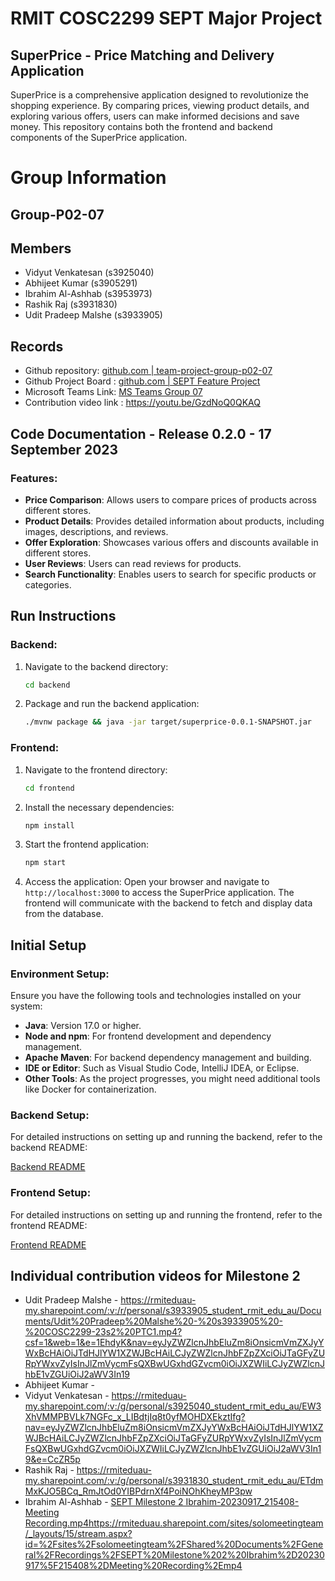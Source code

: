 # RMIT COSC2299 SEPT Major Project

## SuperPrice - Price Matching and Delivery Application

SuperPrice is a comprehensive application designed to revolutionize the shopping experience. By comparing prices, viewing product details, and exploring various offers, users can make informed decisions and save money. This repository contains both the frontend and backend components of the SuperPrice application.

# Group Information

## Group-P02-07

## Members
* Vidyut Venkatesan (s3925040)
* Abhijeet Kumar (s3905291)
* Ibrahim Al-Ashhab (s3953973)
* Rashik Raj (s3931830)
* Udit Pradeep Malshe (s3933905)

## Records

* Github repository: [github.com | team-project-group-p02-07](https://github.com/cosc2299-sept-2023/team-project-group-p02-07)
* Github Project Board : [github.com | SEPT Feature Project](https://github.com/orgs/cosc2299-sept-2023/projects/143/views/1)
* Microsoft Teams Link: [MS Teams Group 07](https://teams.microsoft.com/l/team/19%3aaS2iQd5DZbipNu4gNK8p9S6Sy6-Kj2rkewpV8f8ZAqA1%40thread.tacv2/conversations?groupId=eea8373d-4f5f-4c1c-a1a7-36843caccb9c&tenantId=d1323671-cdbe-4417-b4d4-bdb24b51316b)
* Contribution video link : https://youtu.be/GzdNoQ0QKAQ



## Code Documentation - Release 0.2.0 - 17 September 2023

### Features:

- **Price Comparison**: Allows users to compare prices of products across different stores.
- **Product Details**: Provides detailed information about products, including images, descriptions, and reviews.
- **Offer Exploration**: Showcases various offers and discounts available in different stores.
- **User Reviews**: Users can read reviews for products.
- **Search Functionality**: Enables users to search for specific products or categories.

## Run Instructions

### Backend:

1. Navigate to the backend directory:
   ```bash
   cd backend
   ```

2. Package and run the backend application:
   ```bash
   ./mvnw package && java -jar target/superprice-0.0.1-SNAPSHOT.jar
   ```

### Frontend:

1. Navigate to the frontend directory:
   ```bash
   cd frontend
   ```

2. Install the necessary dependencies:
   ```bash
   npm install
   ```

3. Start the frontend application:
   ```bash
   npm start
   ```

4. Access the application:
   Open your browser and navigate to `http://localhost:3000` to access the SuperPrice application. The frontend will communicate with the backend to fetch and display data from the database.

## Initial Setup

### Environment Setup:

Ensure you have the following tools and technologies installed on your system:

- **Java**: Version 17.0 or higher.
- **Node and npm**: For frontend development and dependency management.
- **Apache Maven**: For backend dependency management and building.
- **IDE or Editor**: Such as Visual Studio Code, IntelliJ IDEA, or Eclipse.
- **Other Tools**: As the project progresses, you might need additional tools like Docker for containerization.

### Backend Setup:

For detailed instructions on setting up and running the backend, refer to the backend README:

[Backend README](./backend/README.md)

### Frontend Setup:

For detailed instructions on setting up and running the frontend, refer to the frontend README:

[Frontend README](./frontend/README.md)


## Individual contribution videos for Milestone 2
- Udit Pradeep Malshe - https://rmiteduau-my.sharepoint.com/:v:/r/personal/s3933905_student_rmit_edu_au/Documents/Udit%20Pradeep%20Malshe%20-%20s3933905%20-%20COSC2299-23s2%20PTC1.mp4?csf=1&web=1&e=1EhdyK&nav=eyJyZWZlcnJhbEluZm8iOnsicmVmZXJyYWxBcHAiOiJTdHJlYW1XZWJBcHAiLCJyZWZlcnJhbFZpZXciOiJTaGFyZURpYWxvZyIsInJlZmVycmFsQXBwUGxhdGZvcm0iOiJXZWIiLCJyZWZlcnJhbE1vZGUiOiJ2aWV3In19
- Abhijeet Kumar -
- Vidyut Venkatesan - https://rmiteduau-my.sharepoint.com/:v:/g/personal/s3925040_student_rmit_edu_au/EW3XhVMMPBVLk7NGFc_x_LIBdtjIq8t0yfMOHDXEkztIfg?nav=eyJyZWZlcnJhbEluZm8iOnsicmVmZXJyYWxBcHAiOiJTdHJlYW1XZWJBcHAiLCJyZWZlcnJhbFZpZXciOiJTaGFyZURpYWxvZyIsInJlZmVycmFsQXBwUGxhdGZvcm0iOiJXZWIiLCJyZWZlcnJhbE1vZGUiOiJ2aWV3In19&e=CcZR5p
- Rashik Raj - https://rmiteduau-my.sharepoint.com/:v:/g/personal/s3931830_student_rmit_edu_au/ETdmMxKJO5BCq_RmJtOd0YIBPdrnXf4PoiNOhKheyMP3pw
- Ibrahim Al-Ashhab - [SEPT Milestone 2 Ibrahim-20230917_215408-Meeting Recording.mp4](https://rmiteduau.sharepoint.com/sites/solomeetingteam/_layouts/15/stream.aspx?id=%2Fsites%2Fsolomeetingteam%2FShared%20Documents%2FGeneral%2FRecordings%2FSEPT%20Milestone%202%20Ibrahim%2D20230917%5F215408%2DMeeting%20Recording%2Emp4)https://rmiteduau.sharepoint.com/sites/solomeetingteam/_layouts/15/stream.aspx?id=%2Fsites%2Fsolomeetingteam%2FShared%20Documents%2FGeneral%2FRecordings%2FSEPT%20Milestone%202%20Ibrahim%2D20230917%5F215408%2DMeeting%20Recording%2Emp4
